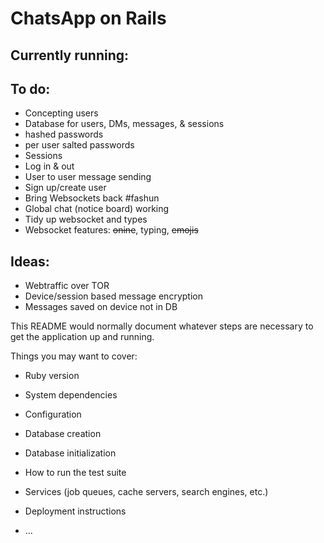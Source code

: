 # ChatsApp on Rails


## Currently running:


## To do:
* Concepting users
* Database for users, DMs, messages, & sessions
* hashed passwords
* per user salted passwords
* Sessions
* Log in & out
* User to user message sending
* Sign up/create user
* Bring Websockets back #fashun
* Global chat (notice board) working
* Tidy up websocket and types
* Websocket features: ~~onine~~, typing, ~~emojis~~


## Ideas:
* Webtraffic over TOR
* Device/session based message encryption
* Messages saved on device not in DB


This README would normally document whatever steps are necessary to get the
application up and running.

Things you may want to cover:

* Ruby version

* System dependencies

* Configuration

* Database creation

* Database initialization

* How to run the test suite

* Services (job queues, cache servers, search engines, etc.)

* Deployment instructions

* ...

